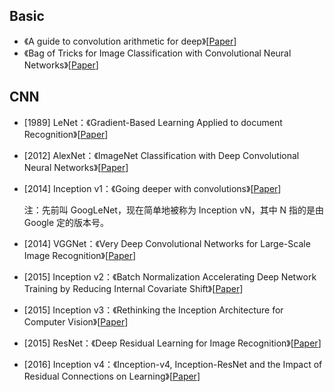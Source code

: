 ## Basic

- 《A guide to convolution arithmetic for deep》[[Paper](https://arxiv.org/abs/1603.07285)]
- 《Bag of Tricks for Image Classification with Convolutional Neural Networks》[[Paper](https://arxiv.org/abs/1812.01187)]





## CNN

- [1989] LeNet：《Gradient-Based Learning Applied to document Recognition》[[Paper](http://vision.stanford.edu/cs598_spring07/papers/Lecun98.pdf)]

- [2012] AlexNet：《ImageNet Classification with Deep Convolutional
  Neural Networks》[[Paper](https://papers.nips.cc/paper/4824-imagenet-classification-with-deep-convolutional-neural-networks.pdf)]

- [2014] Inception v1：《Going deeper with convolutions》[[Paper](https://arxiv.org/abs/1409.4842)]

  注：先前叫 GoogLeNet，现在简单地被称为 Inception vN，其中 N 指的是由 Google 定的版本号。

- [2014] VGGNet：《Very Deep Convolutional Networks for Large-Scale Image Recognition》[[Paper](https://arxiv.org/abs/1409.1556v6)]

- [2015] Inception v2：《Batch Normalization Accelerating Deep Network Training by Reducing Internal Covariate Shift》[[Paper](https://arxiv.org/abs/1502.03167)]

- [2015] Inception v3：《Rethinking the Inception Architecture for Computer Vision》[[Paper](https://arxiv.org/abs/1512.00567)]

- [2015] ResNet：《Deep Residual Learning for Image Recognition》[[Paper](https://arxiv.org/abs/1512.03385)]

- [2016] Inception v4：《Inception-v4, Inception-ResNet and the Impact of Residual Connections on Learning》[[Paper](https://arxiv.org/abs/1602.07261)]